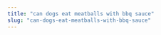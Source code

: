 ```yaml
---
title: "can dogs eat meatballs with bbq sauce"
slug: "can-dogs-eat-meatballs-with-bbq-sauce"
---
```


